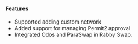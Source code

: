 #### Features

- Supported adding custom network
- Added support for managing Permit2 approval
- Integrated Odos and ParaSwap in Rabby Swap.
